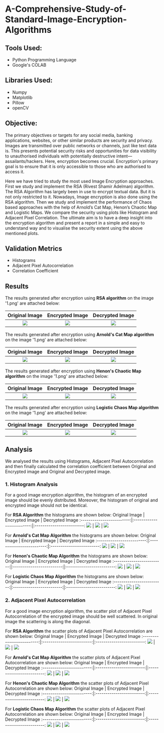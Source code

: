 # A-Comprehensive-Study-of-Standard-Image-Encryption-Algorithms

## Tools Used:

* Python Programming Language
* Google's COLAB

## Libraries Used: 
* Numpy
* Matplotlib
* Pillow
* openCV

## Objective: 
The primary objectives or targets for any social media, banking applications, websites, or other similar products are security and privacy. Images are transmitted over public networks or channels, just like text data is. This presents potential security risks and opportunities for data visibility to unauthorised individuals with potentially destructive intent—assailants/hackers. Here, encryption becomes crucial. Encryption's primary goal is to ensure that it is only accessible to those who are authorised to access it.  

Here we have tried to study the most used Image Encryption approaches. First we study and implement the RSA (Rivest Shamir Adelman) algorithm. The RSA Algorithm has largely been in use to encrypt textual data. But it is not only restricted to it. Nowadays, Image encryption is also done using the RSA algorithm. Then we study and implement the performance of Chaos based approaches with the help of Arnold’s Cat Map, Henon’s Chaotic Map and Logistic Maps. We compare the security using plots like Histogram and Adjacent Pixel Correlation. The ultimate aim is to have a deep insight into the encryption algorithm and present a report in a simple and easy to understand way and to visualise the security extent using the above mentioned plots.

## Validation Metrics
* Histograms
* Adjacent Pixel Autocorrelation
* Correlation Coefficient

## Results 
The results generated after encryption using <b>RSA algorithm</b> on the image '1.png' are attached below:  

Original Image            |  Encrypted Image          |  Decrypted Image
:-------------------------:|:-------------------------:|:-------------------------:
![](https://github.com/GauravGupta7/A-Comprehensive-Study-of-Standard-Image-Encryption-Algorithms/blob/main/RSA%20ALGORITHM%20AND%20IMAGES/1.png)  |  ![](https://github.com/GauravGupta7/A-Comprehensive-Study-of-Standard-Image-Encryption-Algorithms/blob/main/RSA%20ALGORITHM%20AND%20IMAGES/Encrypted_1.png) |  ![](https://github.com/GauravGupta7/A-Comprehensive-Study-of-Standard-Image-Encryption-Algorithms/blob/main/RSA%20ALGORITHM%20AND%20IMAGES/Decrypted_1.png)

 
The results generated after encryption using <b>Arnold's Cat Map algorithm</b> on the image '1.png' are attached below:  

Original Image            |  Encrypted Image          |  Decrypted Image
:-------------------------:|:-------------------------:|:-------------------------:
![](https://github.com/GauravGupta7/A-Comprehensive-Study-of-Standard-Image-Encryption-Algorithms/blob/main/ACM%20ALGORITHM%20AND%20IMAGES/1.png)  |  ![](https://github.com/GauravGupta7/A-Comprehensive-Study-of-Standard-Image-Encryption-Algorithms/blob/main/ACM%20ALGORITHM%20AND%20IMAGES/Encrypted_1.png) |  ![](https://github.com/GauravGupta7/A-Comprehensive-Study-of-Standard-Image-Encryption-Algorithms/blob/main/ACM%20ALGORITHM%20AND%20IMAGES/Decrypted_1.png)

 
The results generated after encryption using <b>Henon's Chaotic Map algorithm</b> on the image '1.png' are attached below:  

Original Image            |  Encrypted Image          |  Decrypted Image
:-------------------------:|:-------------------------:|:-------------------------:
![](https://github.com/GauravGupta7/A-Comprehensive-Study-of-Standard-Image-Encryption-Algorithms/blob/main/HCM%20ALGORITHM%20AND%20IMAGES/1.png)  |  ![](https://github.com/GauravGupta7/A-Comprehensive-Study-of-Standard-Image-Encryption-Algorithms/blob/main/HCM%20ALGORITHM%20AND%20IMAGES/Encrypted_1.png) |  ![](https://github.com/GauravGupta7/A-Comprehensive-Study-of-Standard-Image-Encryption-Algorithms/blob/main/HCM%20ALGORITHM%20AND%20IMAGES/Decrypted_1.png)

  
The results generated after encryption using <b>Logistic Chaos Map algorithm</b> on the image '1.png' are attached below:  

Original Image            |  Encrypted Image          |  Decrypted Image
:-------------------------:|:-------------------------:|:-------------------------:
![](https://github.com/GauravGupta7/A-Comprehensive-Study-of-Standard-Image-Encryption-Algorithms/blob/main/LCM%20ALGORITHM%20AND%20IMAGES/1.png)  |  ![](https://github.com/GauravGupta7/A-Comprehensive-Study-of-Standard-Image-Encryption-Algorithms/blob/main/LCM%20ALGORITHM%20AND%20IMAGES/Encrypted_1.png) |  ![](https://github.com/GauravGupta7/A-Comprehensive-Study-of-Standard-Image-Encryption-Algorithms/blob/main/LCM%20ALGORITHM%20AND%20IMAGES/Decrypted_1.png)


## Analysis
We analysed the results using Histograms, Adjacent Pixel Autocorrelation and then finally calculated the correlation coefficient between Original and Encrypted image and Original and Decrypted image.

### 1. Histogram Analysis
For a good image encryption algorithm, the histogram of an encrypted image should be evenly distributed. Moreover, the histogram of original and encrypted image should not be identical. 

For <b>RSA Algorithm</b> the histograms are shown below: 
Original Image            |  Encrypted Image          |  Decrypted Image
:-------------------------:|:-------------------------:|:-------------------------:
![](https://github.com/GauravGupta7/A-Comprehensive-Study-of-Standard-Image-Encryption-Algorithms/blob/main/RSA%20ALGORITHM%20AND%20IMAGES/Histogram_RSA_Original.png)  |  ![](https://github.com/GauravGupta7/A-Comprehensive-Study-of-Standard-Image-Encryption-Algorithms/blob/main/RSA%20ALGORITHM%20AND%20IMAGES/Histogram_RSA_Encrypted.png) |  ![](https://github.com/GauravGupta7/A-Comprehensive-Study-of-Standard-Image-Encryption-Algorithms/blob/main/RSA%20ALGORITHM%20AND%20IMAGES/Histogram_RSA_Decrypted.png)

For <b>Arnold's Cat Map Algorithm</b> the histograms are shown below: 
Original Image            |  Encrypted Image          |  Decrypted Image
:-------------------------:|:-------------------------:|:-------------------------:
![](https://github.com/GauravGupta7/A-Comprehensive-Study-of-Standard-Image-Encryption-Algorithms/blob/main/ACM%20ALGORITHM%20AND%20IMAGES/Histogram_ACM_Original.png)  |  ![](https://github.com/GauravGupta7/A-Comprehensive-Study-of-Standard-Image-Encryption-Algorithms/blob/main/ACM%20ALGORITHM%20AND%20IMAGES/Histogram_ACM_Encrypted.png) |  ![](https://github.com/GauravGupta7/A-Comprehensive-Study-of-Standard-Image-Encryption-Algorithms/blob/main/ACM%20ALGORITHM%20AND%20IMAGES/Histogram_ACM_Decrypted.png)

For <b>Henon's Chaotic Map Algorithm</b> the histograms are shown below: 
Original Image            |  Encrypted Image          |  Decrypted Image
:-------------------------:|:-------------------------:|:-------------------------:
![](https://github.com/GauravGupta7/A-Comprehensive-Study-of-Standard-Image-Encryption-Algorithms/blob/main/HCM%20ALGORITHM%20AND%20IMAGES/Histogram_HCM_Original.png)  |  ![](https://github.com/GauravGupta7/A-Comprehensive-Study-of-Standard-Image-Encryption-Algorithms/blob/main/HCM%20ALGORITHM%20AND%20IMAGES/Histogram_HCM_Encrypted.png) |  ![](https://github.com/GauravGupta7/A-Comprehensive-Study-of-Standard-Image-Encryption-Algorithms/blob/main/HCM%20ALGORITHM%20AND%20IMAGES/Histogram_HCM_Decrypted.png)

For <b>Logistic Chaos Map Algorithm</b> the histograms are shown below: 
Original Image            |  Encrypted Image          |  Decrypted Image
:-------------------------:|:-------------------------:|:-------------------------:
![](https://github.com/GauravGupta7/A-Comprehensive-Study-of-Standard-Image-Encryption-Algorithms/blob/main/LCM%20ALGORITHM%20AND%20IMAGES/Histogram_LCM_Original.png)  |  ![](https://github.com/GauravGupta7/A-Comprehensive-Study-of-Standard-Image-Encryption-Algorithms/blob/main/LCM%20ALGORITHM%20AND%20IMAGES/Histogram_LCM_Encrypted.png) |  ![](https://github.com/GauravGupta7/A-Comprehensive-Study-of-Standard-Image-Encryption-Algorithms/blob/main/LCM%20ALGORITHM%20AND%20IMAGES/Histogram_LCM_Decrypted.png)

### 2. Adjacent Pixel Autocorrelation
For a good image encryption algorithm, the scatter plot of Adjacent Pixel Autocorrelation of the encrypted image should be well scattered. In original image the scattering is along the diagonal. 

For <b>RSA Algorithm</b> the scatter plots of Adjacent Pixel Autocorrelation are shown below: 
Original Image            |  Encrypted Image          |  Decrypted Image
:-------------------------:|:-------------------------:|:-------------------------:
![](https://github.com/GauravGupta7/A-Comprehensive-Study-of-Standard-Image-Encryption-Algorithms/blob/main/RSA%20ALGORITHM%20AND%20IMAGES/APA_RSA_O.png)  |  ![](https://github.com/GauravGupta7/A-Comprehensive-Study-of-Standard-Image-Encryption-Algorithms/blob/main/RSA%20ALGORITHM%20AND%20IMAGES/APA_RSA_E.png) |  ![](https://github.com/GauravGupta7/A-Comprehensive-Study-of-Standard-Image-Encryption-Algorithms/blob/main/RSA%20ALGORITHM%20AND%20IMAGES/APA_RSA_D.png)

For <b>Arnold's Cat Map Algorithm</b> the scatter plots of Adjacent Pixel Autocorrelation are shown below: 
Original Image            |  Encrypted Image          |  Decrypted Image
:-------------------------:|:-------------------------:|:-------------------------:
![](https://github.com/GauravGupta7/A-Comprehensive-Study-of-Standard-Image-Encryption-Algorithms/blob/main/ACM%20ALGORITHM%20AND%20IMAGES/APA_ACM_O.png)  |  ![](https://github.com/GauravGupta7/A-Comprehensive-Study-of-Standard-Image-Encryption-Algorithms/blob/main/ACM%20ALGORITHM%20AND%20IMAGES/APA_ACM_E.png) |  ![](https://github.com/GauravGupta7/A-Comprehensive-Study-of-Standard-Image-Encryption-Algorithms/blob/main/ACM%20ALGORITHM%20AND%20IMAGES/APA_ACM_D.png)

For <b>Henon's Chaotic Map Algorithm</b> the scatter plots of Adjacent Pixel Autocorrelation are shown below: 
Original Image            |  Encrypted Image          |  Decrypted Image
:-------------------------:|:-------------------------:|:-------------------------:
![](https://github.com/GauravGupta7/A-Comprehensive-Study-of-Standard-Image-Encryption-Algorithms/blob/main/HCM%20ALGORITHM%20AND%20IMAGES/APA_HCM_O.png)  |  ![](https://github.com/GauravGupta7/A-Comprehensive-Study-of-Standard-Image-Encryption-Algorithms/blob/main/HCM%20ALGORITHM%20AND%20IMAGES/APA_HCM_E.png) |  ![](https://github.com/GauravGupta7/A-Comprehensive-Study-of-Standard-Image-Encryption-Algorithms/blob/main/HCM%20ALGORITHM%20AND%20IMAGES/APA_HCM_D.png)

For <b>Logistic Chaos Map Algorithm</b> the scatter plots of Adjacent Pixel Autocorrelation are shown below: 
Original Image            |  Encrypted Image          |  Decrypted Image
:-------------------------:|:-------------------------:|:-------------------------:
![](https://github.com/GauravGupta7/A-Comprehensive-Study-of-Standard-Image-Encryption-Algorithms/blob/main/LCM%20ALGORITHM%20AND%20IMAGES/APA_LCM_O.png)  |  ![](https://github.com/GauravGupta7/A-Comprehensive-Study-of-Standard-Image-Encryption-Algorithms/blob/main/LCM%20ALGORITHM%20AND%20IMAGES/APA_LCM_E.png) |  ![](https://github.com/GauravGupta7/A-Comprehensive-Study-of-Standard-Image-Encryption-Algorithms/blob/main/LCM%20ALGORITHM%20AND%20IMAGES/APA_LCM_D.png)
